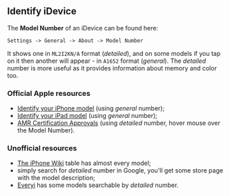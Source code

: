 ## Identify iDevice

The **Model Number** of an iDevice can be found here:

```
Settings -> General -> About -> Model Number
```

It shows one in `ML2I2KN/A` format (*detailed*), and on some models if you tap on it then another will appear - in `A1652` format (*general*). The *detailed* number is more useful as it provides information about memory and color too.

### Official Apple resources

* [Identify your iPhone model](https://support.apple.com/en-us/HT201296) (using *general* number);
* [Identify your iPad model](https://support.apple.com/en-us/HT201471) (using *general* number);
* [AMR Certification Approvals](http://salesdownload.apple.com/public/sites/asw/common/compliance/Other_iPad.htm) (using *detailed* number, hover mouse over the Model Number).

### Unofficial resources

* [The iPhone Wiki](https://www.theiphonewiki.com/wiki/Models) table has almost every model;
* simply search for *detailed* number in Google, you'll get some store page with the model description;
* [Everyi](https://everymac.com/ultimate-mac-lookup/) has some models searchable by *detailed* number.
